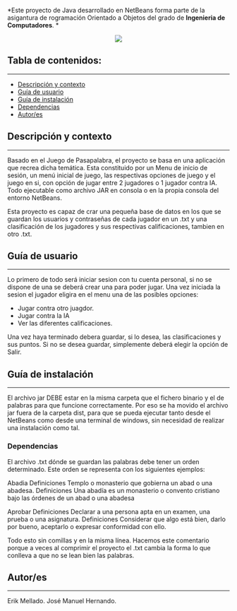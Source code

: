 
*Este proyecto de Java desarrollado en NetBeans forma parte de la asigantura de rogramación Orientado a Objetos del grado de **Ingenieria de Computadores**. *
<p align="center"><img src="https://encrypted-tbn0.gstatic.com/images?q=tbn:ANd9GcRZyFSVrq_LOZcL8y-T-ecQPlopc7WYxjafphKz5Z0qL-EgIFP7IFtnB0wlGSXfEqK_Pw&usqp=CAU"/></p> 

## Tabla de contenidos:
---

- [Descripción y contexto](#descripción-y-contexto)
- [Guía de usuario](#guía-de-usuario)
- [Guía de instalación](#guía-de-instalación)
- [Dependencias](#dependencias)
- [Autor/es](#autores)

## Descripción y contexto
---
Basado en el Juego de Pasapalabra, el proyecto se basa en una aplicación que recrea dicha temática. Esta constituido por un Menu de inicio de sesión, un menú inicial de juego, las respectivas opciones de juego y el juego en si, con opción de jugar entre 2 jugadores o 1 jugador contra IA. Todo ejecutable como archivo JAR en consola o en la propia consola del entorno NetBeans.

Esta proyecto es capaz de crar una pequeña base de datos en los que se guardan los usuarios y contraseñas de cada jugador en un .txt y una clasificación de los jugadores y sus respectivas calificaciones, tambien en otro .txt.

## Guía de usuario
---
Lo primero de todo será iniciar sesion con tu cuenta personal, si no se dispone de una se deberá crear una para poder jugar. Una vez iniciada la sesion el jugador eligira en el menu una de las posibles opciones: 
  - Jugar contra otro juagdor.
  - Jugar contra la IA
  - Ver las diferentes calificaciones.

Una vez haya terminado debera guardar, si lo desea, las clasificaciones y sus puntos. Si no se desea guardar, simplemente deberá elegir la opción de Salir.
 	
## Guía de instalación
---
El archivo jar DEBE estar en la misma carpeta que el fichero binario y el de palabras
para que funcione correctamente. Por eso se ha movido el archivo jar fuera de la carpeta
dist, para que se pueda ejecutar tanto desde el NetBeans como desde una terminal de windows, sin necesidad de realizar una instalación como tal.

### Dependencias

El archivo .txt dónde se guardan las palabras debe tener un
orden determinado. Este orden se representa con los siguientes ejemplos:

Abadia
Definiciones
Templo o monasterio que gobierna un abad o una abadesa.
Definiciones
Una abadía es un monasterio o convento cristiano bajo las órdenes de un abad o una abadesa

Aprobar
Definiciones
Declarar a una persona apta en un examen, una prueba o una asignatura.
Definiciones
Considerar que algo está bien, darlo por bueno, aceptarlo o expresar conformidad con ello.


Todo esto sin comillas y en la misma línea. Hacemos este comentario
porque a veces al comprimir el proyecto el .txt cambia la forma 
lo que conlleva a que no se lean bien las palabras.
   
## Autor/es
---
Erik Mellado.
José Manuel Hernando.
